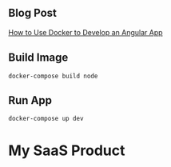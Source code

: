 ## Blog Post
[How to Use Docker to Develop an Angular App](https://pninan.hashnode.dev/how-to-use-docker-to-develop-an-angular-app)

## Build Image
`docker-compose build node`

## Run App
`docker-compose up dev`
# My SaaS Product
